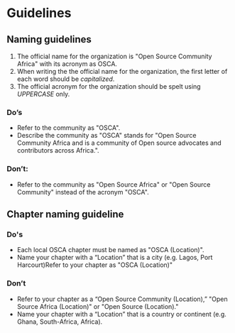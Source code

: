 # Guidelines

## Naming guidelines

1. The official name for the organization is "Open Source Community Africa" with its acronym as OSCA.
2. When writing the the official name for the organization, the first letter of each word should be _capitalized_.
3. The official acronym for the organization should be spelt using _UPPERCASE_ only.

### Do’s

* Refer to the community as "OSCA".
* Describe the community as "OSCA" stands for "Open Source Community Africa and is a community of Open source advocates and contributors across Africa.".

### Don’t:

* Refer to the community as "Open Source Africa" or "Open Source Community" instead of the acronym "OSCA".

## Chapter naming guideline

### Do's

* Each local OSCA chapter must be named as "OSCA \(Location\)".
* Name your chapter with a “Location” that is a city \(e.g. Lagos, Port Harcourt\)Refer to your chapter as "OSCA \(Location\)"

### Don’t

* Refer to your chapter as a “Open Source Community \(Location\),” "Open Source Africa \(Location\)" or "Open Source \(Location\)."
* Name your chapter with a “Location” that is a country or continent \(e.g. Ghana, South-Africa, Africa\).

